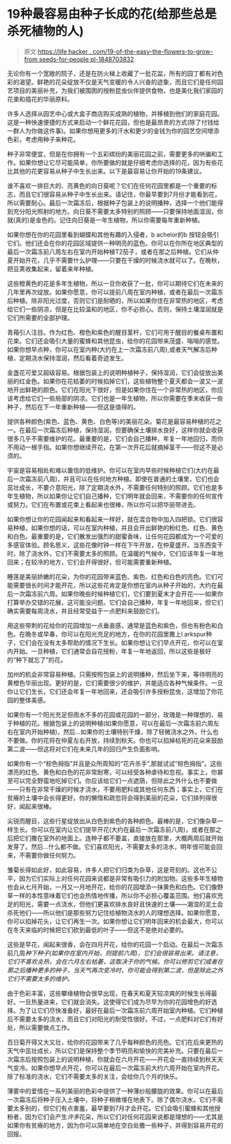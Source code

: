 # 19种最容易由种子长成的花(给那些总是杀死植物的人)

> 原文:[https://life hacker . com/19-of-the-easy-the-flowers-to-grow-from seeds-for-people pl-1848703832](https://lifehacker.com/19-of-the-easiest-flowers-to-grow-from-seeds-for-peopl-1848703832)

无论你有一个宽敞的院子，还是在防火梯上收藏了一批花盆，所有的园丁都有对色彩的渴望。鲜艳的花朵绽放不仅是天气变暖的令人兴奋的迹象，而且它们是任何园艺项目的美丽补充，为我们被围困的授粉昆虫伙伴提供食物，也是美化我们家园的花束和插花的华丽原料。

许多人选择从园艺中心或大盒子商店购买成熟的植物，并移植到他们的家庭花园。这是一种快速便捷的方式来启动一个鲜花花园，但也是最昂贵的方式(除了付钱给一群人为你做这件事)。如果你想用更多的汗水和更少的金钱为你的园艺空间增添色彩，考虑用种子来种花。

种子非常便宜，但是在你拥有一个五彩缤纷的美丽花园之前，需要更多的哄骗和工作。如果你想让它尽可能简单，你所要做的就是仔细考虑你选择的花，因为有些花比其他的花更容易从种子中生长出来。以下是最容易让你开始的19条建议。

谁不喜欢一排巨大的、亮黄色的向日葵呢？它们在任何花园里都是一个重要的标志，而且它们很容易从种子中生长出来。请记住，你最早要到7月份才能看到花，所以需要耐心。最后一次霜冻后，根据种子包装上的说明播种，选择一个他们能得到充分阳光照射的地方。向日葵不需要太多特别的照顾——只要保持地面湿润，你就(真的)是金色的。记住向日葵是一年生植物，所以你需要每年重新种植。

如果你想在你的花园里看到蝴蝶和其他有趣的入侵者，b achelor的b 按钮会吸引它们。他们还会在你的花园区域提供一种明亮的蓝色。你可以在你所在地区典型的最后一次霜冻前八周左右在室内开始种植T2茄子，或者在那之后种植。它们从仲夏开始开花，几乎不需要什么护理——只要在干燥的时候浇水就可以了。在晚秋，把豆荚收集起来，留着来年种植。

这些橙黄色的花是多年生植物，所以一旦你收获了一批，你可以期待它们在未来的几年里再次绽放。如果你愿意，你可以提前八周在室内种植，或者在最后一次霜冻后种植。除非阳光过度，否则它们是耐晒的，所以如果你住在非常热的地区，考虑给它们一些阴凉，但是在比较温和的地区，你不必担心。否则，保持土壤湿润就是它们所需要的全部护理。

青葙引人注目。作为红色、橙色和紫色的醒目茎秆，它们可用于醒目的餐桌布置和花束。它们还会吸引大量的蜜蜂和其他昆虫，给你的花园带来茂盛、嗡嗡的感觉。如果你想早点种，你可以在室内种(大约在上一次霜冻前八周),或者天气解冻后种植，定期浇水保持湿润，然后看着奇迹发生。

金盏花可爱又超级容易。根据包装上的说明种植种子，保持湿润，它们会绽放出美丽的红金色。如果你在花枯萎的时候掐掉它们，这些植物整个夏天都会一波又一波地开出鲜艳的颜色。它们在阳光下很好，但是如果你住在一个非常热的地区，你应该考虑给它们一些局部的阴凉。它们也是一年生植物，所以你需要在季末收获一些种子，然后在下一年重新种植——但这是值得的。

提供各种颜色(紫色、蓝色、黄色、白色等)的美丽花朵。菊花是最容易种植的花之一。在最后一次霜冻后种植，保持湿润，但要确保土壤排水良好，这样你就会收获很多几乎不需要维护的花。最重要的是，它们会自己播种，年复一年地回归，而你不用动一根手指。如果你想继续开花，在第一次开花后就摘掉茎干——但这不是必须的。

宇宙是容易相处和难以置信的低维护。你可以在室内早些时候种植它们(大约在最后一次霜冻前八周)，并且可以在任何地方种植。即使在普通的土壤里，它们也会茁壮成长，不要介意阳光，除了定期浇水外，不需要任何特别的照顾。它们也是多年生植物，所以如果你让它们自己播种，它们明年就会回来，不需要你的任何宣传或努力。它们在布置或花束上看起来也很棒，所以你可以把华丽带进去。

如果你想让你的花园闻起来和看起来一样好，就在混合物中加入四把锁。它们很容易种植，如果你想的话，可以在室内种植，并且会开出鲜艳的粉红色、红色、黄色和白色。最重要的是，它们散发出强烈的甜蜜香味，让任何花园都成为一个可爱的多感官体验。顾名思义，这些花像时钟一样在下午开放，在仲夏盛开。当东西变干时，除了浇水外，它们不需要太多的照顾。在温暖的气候中，它们应该年复一年地回来；在较冷的地方，它们会开得很好，但可能需要重新种植。

睡莲是美丽娇嫩的花朵，为你的花园带来蓝色、紫色、红色和白色的亮色。它们可能需要很长时间才能开花，所以这些花肯定是你想在室内从种子开始的，大约在最后一次霜冻前六周。如果你晚些时候种植它们，它们要到夏末才会开花——如果你打算举办交错的花展，这可能没问题。它们会自己播种，年复一年地回来，但它们确实需要每周浇水，并且经常受益于一点肥料来鼓励它们。

用这些带刺的花给你的花园增加一点垂直感，通常是蓝色和紫色，但也有粉色和白色。在晚冬或早春，你可以在阳光充足的地方，在你的花园里撒上l arkspur种子，它们会在没有太多帮助的情况下生长。如果你想让它们早点开花，你可以在室内开始。一旦种植，它们通常会自花授粉，年复一年地返回，所以这些是极好的“种下就忘了”的花。

加州的机会非常容易种植。只需按照包装上的说明播种，然后坐下来，等待明亮的黄橙色华丽出现。更好的是，它们需要很少的维护，并能适应各种气候条件。一旦你让它们生长，它们还会年复一年地回来，还会吸引许多授粉昆虫，这增加了你花园的整体美感。

如果你有一个阳光充足但雨水不多的花园或花园的一部分，玫瑰是一种理想的、易于种植的花。根据包装上的说明种植(如果你愿意，可以在最后一次霜冻前六周左右在室内开始种植)，然后...如果你的土壤特别干燥，除了轻微浇水之外，什么也不要做。你的花将在仲夏左右开放，持续到秋天。你也可以掐掉枯死的花朵来鼓励第二波——但这将对它们在未来几年的回归产生负面影响。

如果你有一个“棕色拇指”并且是众所周知的“花卉杀手”,那就试试“棕色拇指”。这些漂亮的红色、黄色和白色的花非常耐寒，可以经受各种虐待和忽视。事实上，你甚至可以完全野蛮地吃掉它们。你应该给它们一点遮荫，但除此之外什么也不要做——只有在非常干燥的时候才浇水，不要用肥料或其他任何东西；事实上，它们在贫瘠的土壤中会长得更好。你的懒惰和疏忽将会得到美丽的花朵，它们排列得很好，闻起来很棒。

尖锐而醒目，这些行星绽放出从白色到紫色的各种颜色。最棒的是，它们像杂草一样生长。你可以在室内让它们提早开花(大约在最后一次霜冻前八周)，或者在那之后把它们撒在室外的地面上。连种子都不要盖，直接放在那里，大概两周后就开始发芽了。然后...什么都不做。它们喜欢阳光，不需要太多的浇水，明年很可能会回来，不需要你做任何努力。

雏菊长得如此好，如此容易，许多人把它们归类为杂草，这是苛刻的。这也不公平，因为它们实际上对任何花园来说都是非常有吸引力的附加物。这些多年生植物也会从七月开始，一月又一月地开花，给你的花园增添一抹黄色和白色。它们像野草一样的本性意味着它们也会热情地传播，所以你不必担心覆盖范围。他们喜欢充足的阳光，需要一点浇水，但他们更喜欢排水良好且快速的土壤——潮湿的泥土会杀死他们——所以他们是那些努力记住给植物浇水的人的理想选择。如果你愿意，你可以掐掉花头，让它们再生一次。如果你想让它们明年回来的机会最大，你可以在冬天来临的时候把它们砍到最低的叶子——但这不是绝对必要的。

这些是早花，闻起来很香，会在四月开花，给你的花园一个启动。在最后一次霜冻前几周*种下种子(如果你在室内开始，则提前六周)，它们会很容易出来。请注意，它们不喜欢炎热，会在六月左右枯萎，这取决于你的气候。你可以修剪它们或者在那之后播种更多的种子，当天气再次变冷时，你可能会得到第二波，但是除此之外它们不需要太多的维护。*

由于色彩丰富，这些攀缘植物会很早出现，在春天和夏天较凉爽的时候生长得最好。一旦热量进来，它们就会消失。这使得它们成为尽早为你的花园增色的好选择。为了让它们尽快准备好，最好在最后一次霜冻前六周开始室内种植。它们种植后不需要太多的浇水，而且它们对阳光的耐受性很好。不过，一点肥料对它们有好处，所以需要做点工作。

百日菊开得又大又壮，给你的花园带来了几乎每种颜色的亮色。它们在后来更热的天气中茁壮成长，所以它们是保持整个季节明亮和愉快的完美补充。只要在最后一次霜冻后按照包装上的说明种植，你就会在六月开花——开花会一直持续到秋天天气变冷。如果你想早点开花，你可以在最后一次霜冻前大约六周开始在室内开花。除了标准的浇水，它们不需要太多的关注，会给你几个月的快乐。

薄雾中的爱情在一系列美丽的色彩中提供了一种薄纱般朦胧的效果。你可以在最后一次霜冻后将种子压入土壤中，将种子稍微埋在地表下。除了偶尔浇水，它们不需要太多别的，但它们有点害羞，最早要到7月才会开花。它们会吸引蜜蜂和其他授粉者，因为它们会产生*许多*花朵，所以它们对任何花园来说都是理想的——尤其是如果你有贫瘠的地方，因为你可以简单地在空白处撒一些种子，并得到容易开花的回报。